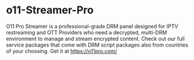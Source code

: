 # o11-Streamer-Pro
O11 Pro Streamer is a professional-grade DRM panel designed for IPTV restreaming and OTT Providers who need a decrypted, multi-DRM environment to manage and stream encrypted content. Check out our full service packages that come with DRM script packages also from countries of your choosing. Get it at https://o11pro.com/
